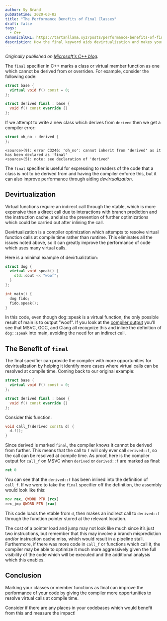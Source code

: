 ```yaml
---
author: Sy Brand
pubDatetime: 2020-03-02
title: "The Performance Benefits of Final Classes"
draft: false
tags:
  - C++
canonicalURL: https://tartanllama.xyz/posts/performance-benefits-of-final-classes
description: How the final keyword aids devirtualization and makes your code faster
---
```


_Originally published on [Microsoft's C++ blog](https://devblogs.microsoft.com/cppblog/cpp23-deducing-this/)._

The `final` specifier in C++ marks a class or virtual member function as one which cannot be derived from or overriden. For example, consider the following code:

```cpp
struct base {
  virtual void f() const = 0;
};

struct derived final : base {
  void f() const override {}
};
```

If we attempt to write a new class which derives from `derived` then we get a compiler error:

```cpp
struct oh_no : derived {
};
```

```
<source>(9): error C3246: 'oh_no': cannot inherit from 'derived' as it has been declared as 'final'
<source>(5): note: see declaration of 'derived'
```

The `final` specifier is useful for expressing to readers of the code that a class is not to be derived from and having the compiler enforce this, but it can also improve performance through aiding _devirtualization_.

## Devirtualization

Virtual functions require an indirect call through the vtable, which is more expensive than a direct call due to interactions with branch prediction and the instruction cache, and also the prevention of further optimizations which could be carried out after inlining the call.

Devirtualization is a compiler optimization which attempts to resolve virtual function calls at compile time rather than runtime. This eliminates all the issues noted above, so it can greatly improve the performance of code which uses many virtual calls.

Here is a minimal example of devirtualization:

```cpp
struct dog {
  virtual void speak() {
    std::cout << "woof";
  }
};

int main() {
  dog fido;
  fido.speak();
}
```

In this code, even though dog::speak is a virtual function, the only possible result of main is to output "woof". If you look at the [compiler output](https://godbolt.org/z/_ZJqvN) you’ll see that MSVC, GCC, and Clang all recognize this and inline the definition of `dog::speak` into main, avoiding the need for an indirect call.

## The Benefit of `final`

The final specifier can provide the compiler with more opportunities for devirtualization by helping it identify more cases where virtual calls can be resolved at compile time. Coming back to our original example:

```cpp
struct base {
  virtual void f() const = 0;
};

struct derived final : base {
  void f() const override {}
};
```

Consider this function:

```cpp
void call_f(derived const& d) {
  d.f();
}
```

Since derived is marked `final`, the compiler knows it cannot be derived from further. This means that the call to `f` will only ever call `derived::f`, so the call can be resolved at compile time. As proof, here is the compiler output for `call_f` on MSVC when `derived` or `derived::f` are marked as final:

```asm
ret 0
```

You can see that the `derived::f` has been inlined into the definition of `call_f`. If we were to take the `final` specifier off the definition, the assembly would look like this:

```asm
mov rax, QWORD PTR [rcx]
rex_jmp QWORD PTR [rax]
```

This code loads the vtable from `d`, then makes an indirect call to `derived::f` through the function pointer stored at the relevant location.

The cost of a pointer load and jump may not look like much since it’s just two instructions, but remember that this may involve a branch misprediction and/or instruction cache miss, which would result in a pipeline stall. Furthermore, if there was more code in `call_f` or functions which call it, the compiler may be able to optimize it much more aggressively given the full visibility of the code which will be executed and the additional analysis which this enables.

## Conclusion

Marking your classes or member functions as final can improve the performance of your code by giving the compiler more opportunities to resolve virtual calls at compile time.

Consider if there are any places in your codebases which would benefit from this and measure the impact!
